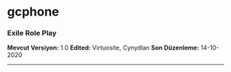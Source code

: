 # gcphone

### Exile Role Play

**Mevcut Versiyon:** 1.0
**Edited:** Virtuosite, Cynydlan
**Son Düzenleme:** 14-10-2020

***
